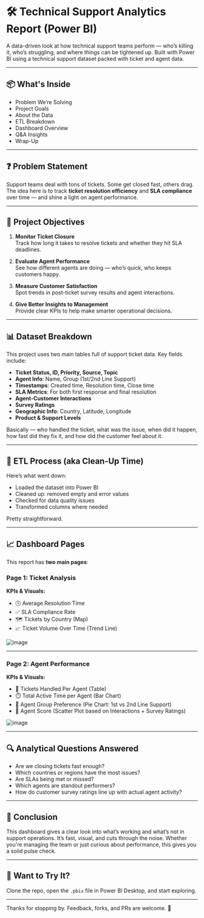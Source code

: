 # 🛠️ Technical Support Analytics Report (Power BI)

A data-driven look at how technical support teams perform — who’s killing it, who’s struggling, and where things can be tightened up. Built with Power BI using a technical support dataset packed with ticket and agent data.

---

## 📦 What's Inside

- Problem We’re Solving  
- Project Goals  
- About the Data  
- ETL Breakdown  
- Dashboard Overview  
- Q&A Insights  
- Wrap-Up

---

## ❓ Problem Statement

Support teams deal with tons of tickets. Some get closed fast, others drag. The idea here is to track **ticket resolution efficiency** and **SLA compliance** over time — and shine a light on agent performance.

---

## 🎯 Project Objectives

1. **Monitor Ticket Closure**  
   Track how long it takes to resolve tickets and whether they hit SLA deadlines.

2. **Evaluate Agent Performance**  
   See how different agents are doing — who’s quick, who keeps customers happy.

3. **Measure Customer Satisfaction**  
   Spot trends in post-ticket survey results and agent interactions.

4. **Give Better Insights to Management**  
   Provide clear KPIs to help make smarter operational decisions.

---

## 📊 Dataset Breakdown

This project uses two main tables full of support ticket data. Key fields include:

- **Ticket Status, ID, Priority, Source, Topic**
- **Agent Info**: Name, Group (1st/2nd Line Support)
- **Timestamps**: Created time, Resolution time, Close time
- **SLA Metrics**: For both first response and final resolution
- **Agent-Customer Interactions**
- **Survey Ratings**
- **Geographic Info**: Country, Latitude, Longitude
- **Product & Support Levels**

Basically — who handled the ticket, what was the issue, when did it happen, how fast did they fix it, and how did the customer feel about it.

---

## 🔄 ETL Process (aka Clean-Up Time)

Here’s what went down:

- Loaded the dataset into Power BI  
- Cleaned up: removed empty and error values  
- Checked for data quality issues  
- Transformed columns where needed  

Pretty straightforward.

---

## 📈 Dashboard Pages

This report has **two main pages**:

### Page 1: Ticket Analysis

**KPIs & Visuals:**

- 🕓 Average Resolution Time  
- ✅ SLA Compliance Rate  
- 🗺️ Tickets by Country (Map)  
- 📈 Ticket Volume Over Time (Trend Line)

![image](https://github.com/user-attachments/assets/bfc7b73f-e158-4289-a867-650d8242aada)


---

### Page 2: Agent Performance

**KPIs & Visuals:**

- 🧍 Tickets Handled Per Agent (Table)  
- ⏱️ Total Active Time per Agent (Bar Chart)  
- 🧩 Agent Group Preference (Pie Chart: 1st vs 2nd Line Support)  
- 🎯 Agent Score (Scatter Plot based on Interactions + Survey Ratings)

![image](https://github.com/user-attachments/assets/06ba16f5-565f-4c41-b42c-fa16c63759cc)


---

## 🔍 Analytical Questions Answered

- Are we closing tickets fast enough?
- Which countries or regions have the most issues?
- Are SLAs being met or missed?
- Which agents are standout performers?
- How do customer survey ratings line up with actual agent activity?

---

## 🧠 Conclusion

This dashboard gives a clear look into what’s working and what’s not in support operations. It’s fast, visual, and cuts through the noise. Whether you're managing the team or just curious about performance, this gives you a solid pulse check.

---

## 🚀 Want to Try It?

Clone the repo, open the `.pbix` file in Power BI Desktop, and start exploring.

---

Thanks for stopping by. Feedback, forks, and PRs are welcome. 🙌
